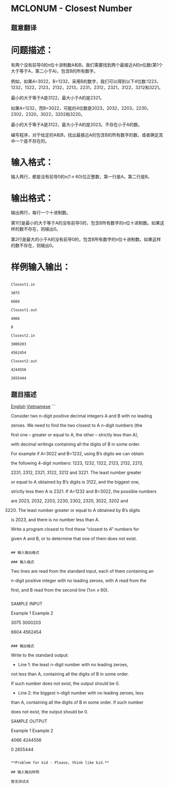 # MCLONUM - Closest Number

## 题意翻译

# 问题描述：

有两个没有前导0的n位十进制数A和B。我们需要找到两个最接近A的n位数(第1个大于等于A，第二小于A)，包含B的所有数字。

例如，如果A=3022，B=1232，采用B的数字，我们可以得到以下4位数:1223，1232，1322，2123，2132，2213，2231，2312，2321，3122，3212和3221。

最小的大于等于A是3122，最大小于A的是2321。

如果A=1232，而B=3022，可能的4位数是2023，2032，2203，2230，2302，2320，3022，3202和3220。

最小的大于等于A是3122，最大小于A的是2023。不存在小于A的数。

编写程序，对于给定的A和B，找出最接近A的包含B的所有数字的数，或者确定其中一个是不存在的。

# 输入格式：

输入两行，都是没有前导0的n(1 n 60)位正整数，第一行是A，第二行是B。

# 输出格式：

输出两行，每行一个十进制数。

第1行是最小的大于等于A的没有前导0的，包含B所有数字的n位十进制数。如果这样的数不存在，则输出0。

第2行是最大的小于A的没有前导0的，包含B所有数字的n位十进制数。如果这样的数不存在，则输出0。

# 样例输入输出：

```

Closest1.in

3075

6604

Closest1.out

4066

0

Closest2.in

3000203

4562454

Closest2.out

4244556

2655444

```

## 题目描述

[English](/problems/MCLONUM/en/) [Vietnamese](/problems/MCLONUM/vn/) ```

Consider two n-digit positive decimal integers A and B with no leading

zeroes. We need to find the two closest to A n-digit numbers (the

first one – greater or equal to A, the other – strictly less than A),

with decimal writings containing all the digits of B in some order.

For example if A=3022 and B=1232, using B’s digits we can obtain

the following 4-digit numbers: 1223, 1232, 1322, 2123, 2132, 2213,

2231, 2312, 2321, 3122, 3212 and 3221. The least number greater

or equal to A obtained by B’s digits is 3122, and the biggest one,

strictly less then A is 2321. If A=1232 and B=3022, the possible numbers

are 2023, 2032, 2203, 2230, 2302, 2320, 3022, 3202 and

3220. The least number greater or equal to A obtained by B’s digits

is 2023, and there is no number less than A.

Write a program closest to find these “closest to A” numbers for

given A and B, or to determine that one of them does not exist.

```

## 输入输出格式

### 输入格式

```

Two lines are read from the standard input, each of them containing an

n-digit positive integer with no leading zeroes, with A read from the

first, and B read from the second line (1≤n ≤ 60).

```

```

SAMPLE INPUT

Example 1 Example 2

3075 3000203

6604 4562454

```

### 输出格式

```

Write to the standard output:

- Line 1: the least n-digit number with no leading zeroes,

not less than A, containing all the digits of B in some order.

If such number does not exist, the output should be 0.

- Line 2: the biggest n-digit number with no leading zeroes, less

than A, containing all the digits of B in some order. If such number

does not exist, the output should be 0.

SAMPLE OUTPUT

Example 1 Example 2

4066 4244556

0 2655444

```

**Problem for kid - Please, think like kid.**

## 输入输出样例

暂无测试点

